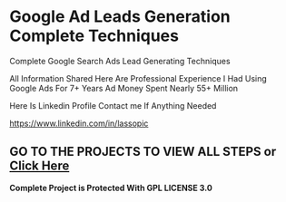 # Google Ad Leads Generation Complete Techniques 
Complete Google Search Ads Lead Generating Techniques

All Information Shared Here Are Professional Experience I Had Using Google Ads For 7+ Years Ad Money Spent Nearly 55+ Million

Here Is Linkedin Profile Contact me If Anything Needed 

https://www.linkedin.com/in/lassopic

<h2> <b> GO TO THE PROJECTS TO VIEW ALL STEPS  or <a href="https://github.com/lassopic/GoogleAdsSecretsByLassopic/projects">Click Here </a> </b> </h2>



<b> Complete Project is Protected With GPL LICENSE 3.0 </b>

